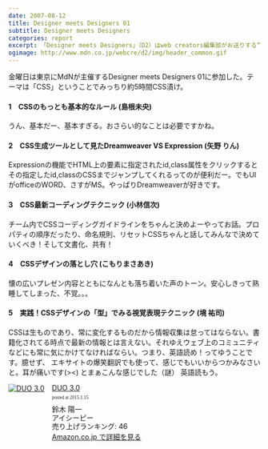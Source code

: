 ```yaml
---
date: 2007-08-12
title: Designer meets Designers 01
subtitle: Designer meets Designers
categories: report
excerpt: 「Designer meets Designers」（D2）はweb creators編集部がお送りする“デザイナーのための”イベントです。Designer meets Designersではひとつの大きなテーマのもとWebデザイン業界の「いま」を見据えたデザインとテクニック、それに最新知識を網羅し「本当にデザイナーの方々の役に立つ情報」を提供すべく複数のSESSIONから構成されています。
ogimage: http://www.mdn.co.jp/webcre/d2/img/header_common.gif
---
```


金曜日は東京にMdNが主催するDesigner meets Designers 01に参加した。テーマは「CSS」ということでみっちり約5時間CSS漬け。


#### 1　CSSのもっとも基本的なルール (島根未央)

うん、基本だー、基本すぎる。おさらい的なことは必要ですかね。

#### 2　CSS生成ツールとして見たDreamweaver VS Expression (矢野 りん)

Expressionの機能でHTML上の要素に指定されたid,class属性をクリックするとその指定したid,classのCSSまでジャンプしてくれるってのが便利だー。でもUIがofficeのWORD、さすがMS。やっぱりDreamweaverが好きです。

#### 3　CSS最新コーディングテクニック (小林信次)

チーム内でCSSコーディングガイドラインをちゃんと決めよーやってお話。プロパティの順序だったり、命名規則、リセットCSSちゃんと話してみんなで決めていくべき！そして文書化、共有！

#### 4　CSSデザインの落とし穴 (こもりまさあき)

懐の広いプレゼン内容とともになんとも落ち着いた声のトーン。安心しきって熟睡してしまった、不覚。。。

#### 5　実践！CSSデザインの「型」でみる視覚表現テクニック (境 祐司)

CSSは生ものであり、常に変化するものだから情報収集は怠ってはならない。書籍化されてる時点で最新の情報とは言えない。それゆえウェブ上のコミュニティなどにも常に気にかけてなければならい。つまり、英語読め！ってゆうことです。臆せず、 エキサイトの爆笑翻訳でも使って、感じでもいいからつかみなさいと。耳が痛いです(><) とまぁこんな感じでした（謎） 英語読もう。

<div class="azlink-box"><div class="azlink-image" style="float:left"><a href="http://www.amazon.co.jp/exec/obidos/ASIN/4900790052/warikiru-22/" name="azlinklink" target="_blank"><img src="http://ecx.images-amazon.com/images/I/5159GS1DE1L._SL160_.jpg" alt="DUO 3.0" style="border:none" /></a></div><div class="azlink-info" style="float:left;margin-left:15px;line-height:120%"><div class="azlink-name" style="margin-bottom:10px;line-height:120%"><a href="http://www.amazon.co.jp/exec/obidos/ASIN/4900790052/warikiru-22/" name="azlinklink" target="_blank">DUO 3.0</a><div class="azlink-powered-date" style="font-size:7pt;margin-top:5px;font-family:verdana;line-height:120%">posted at 2015.1.15</div></div><div class="azlink-detail">鈴木 陽一<br />アイシーピー<br />売り上げランキング: 46<br /></div><div class="azlink-link" style="margin-top:5px"><a href="http://www.amazon.co.jp/exec/obidos/ASIN/4900790052/warikiru-22/" target="_blank">Amazon.co.jp で詳細を見る</a></div></div><div class="azlink-footer" style="clear:left"></div></div>
